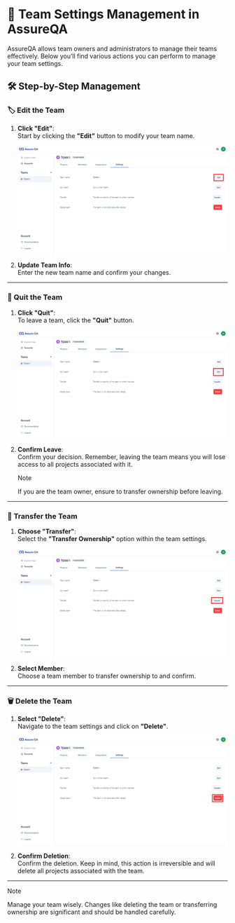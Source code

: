 # 🔗 Team Settings Management in AssureQA

AssureQA allows team owners and administrators to manage their teams effectively. Below you’ll find various actions you can perform to manage your team settings.

## 🛠️ Step-by-Step Management

### 🏷️ Edit the Team

1. **Click "Edit"**:  
   Start by clicking the **"Edit"** button to modify your team name.

   ![Edit Team](./TeamImages/SS1.png)

2. **Update Team Info**:  
   Enter the new team name and confirm your changes.

---

### 🚪 Quit the Team

1. **Click "Quit"**:  
   To leave a team, click the **"Quit"** button.

   ![Leave Team](./TeamImages/SS2.png)

2. **Confirm Leave**:  
   Confirm your decision. Remember, leaving the team means you will lose access to all projects associated with it.

   > [!NOTE]
   > If you are the team owner, ensure to transfer ownership before leaving.

---

### 🔑 Transfer the Team

1. **Choose "Transfer"**:  
   Select the **"Transfer Ownership"** option within the team settings.

   ![Transfer Team](./TeamImages/SS3.png)

2. **Select Member**:  
   Choose a team member to transfer ownership to and confirm.

---

### 🗑️ Delete the Team

1. **Select "Delete"**:  
   Navigate to the team settings and click on **"Delete"**.

   ![Delete Team](./TeamImages/SS4.png)

2. **Confirm Deletion**:  
   Confirm the deletion. Keep in mind, this action is irreversible and will delete all projects associated with the team.

---

> [!NOTE]  
> Manage your team wisely. Changes like deleting the team or transferring ownership are significant and should be handled carefully.
